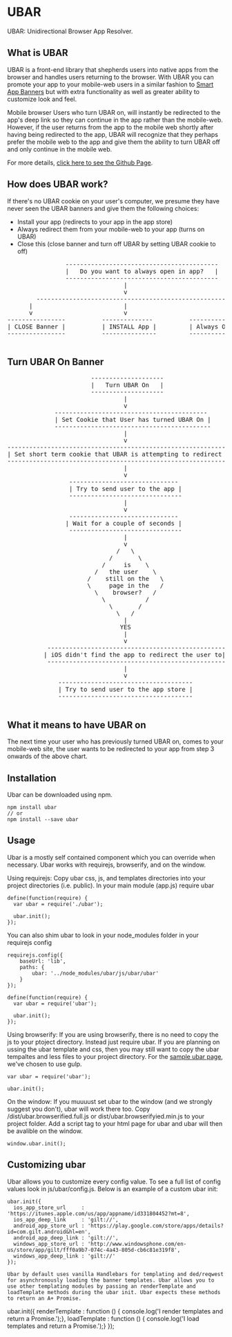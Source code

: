 UBAR
=====
UBAR: Unidirectional Browser App Resolver.


What is UBAR
-------------
UBAR is a front-end library that shepherds users into native apps from the browser and handles users returning to the browser.
With UBAR you can promote your app to your mobile-web users in a similar fashion to [Smart App Banners](https://developer.apple.com/library/ios/documentation/AppleApplications/Reference/SafariWebContent/PromotingAppswithAppBanners/PromotingAppswithAppBanners.html) but with extra functionality as well as greater ability to customize look and feel.

Mobile browser Users who turn UBAR on, will instantly be redirected to the app's deep link so they can continue in the app rather than the mobile-web.
However, if the user returns from the app to the mobile web shortly after having being redirected to the app, UBAR will recognize that they perhaps prefer the mobile web to the app and give them the ability to turn UBAR off and only continue in the mobile web.

For more details, [click here to see the Github Page](http://gilt.github.com/ubar).


How does UBAR work?
-------------------
If there's no UBAR cookie on your user's computer, we presume they have never seen the UBAR banners and give them the following choices:
* Install your app (redirects to your app in the app store)
* Always redirect them from your mobile-web to your app (turns on UBAR)
* Close this (close banner and turn off UBAR by setting UBAR cookie to off)

<pre>
                ------------------------------------------
                |   Do you want to always open in app?   |
                ------------------------------------------
                                |
                                v
        -----------------------------------------------------
      |                         |                           |
      v                         v                           v
----------------          --------------          ---------------------
| CLOSE Banner |          | INSTALL App |         | Always OPEN IN APP |
----------------          ---------------         ----------------------

</pre>


Turn UBAR On Banner
--------------------
<pre>
                       --------------------
                       |   Turn UBAR On   |
                       --------------------
                                |
                                v
             ------------------------------------------
             | Set Cookie that User has turned UBAR On |
             -------------------------------------------
                                |
                                v
-------------------------------------------------------------------
| Set short term cookie that UBAR is attempting to redirect to app |
--------------------------------------------------------------------
                                |
                                v
                 ------------------------------
                 | Try to send user to the app |
                 -------------------------------
                                |
                                v
                 ------------------------------
                | Wait for a couple of seconds |
                 -------------------------------
                                |
                                v
                              /   \
                            /       \
                          /     is    \
                        /   the user    \
                      /    still on the   \
                      \     page in the   /
                        \    browser?   /
                          \           /
                            \       /
                              \   /
                                |
                               YES
                                |
                                v
           -------------------------------------------------
          | iOS didn't find the app to redirect the user to|
           -------------------------------------------------
                                |
                                v
              -------------------------------------
              | Try to send user to the app store |
              -------------------------------------

</pre>

What it means to have UBAR on
------------------------------
The next time your user who has previously turned UBAR on, comes to your mobile-web site, the user wants to be redirected to your app from step 3 onwards of the above chart.

Installation
--------------
Ubar can be downloaded using npm.
````
npm install ubar
// or
npm install --save ubar
````

Usage
--------------
Ubar is a mostly self contained component which you can override when necessary.
Ubar works with requirejs, browserify, and on the window.

Using requirejs:
Copy ubar css, js, and templates directories into your project directories (i.e. public).
In your main module (app.js) require ubar
````
define(function(require) {
  var ubar = require('./ubar');

  ubar.init();
});
````
You can also shim ubar to look in your node_modules folder in your requirejs config
````
requirejs.config({
    baseUrl: 'lib',
    paths: {
        ubar: '../node_modules/ubar/js/ubar/ubar'
    }
});

define(function(require) {
  var ubar = require('ubar');

  ubar.init();
});
````

Using browserify:
If you are using browserify, there is no need to copy the js to your ptoject
directory. Instead just require ubar. If you are planning on ussing the ubar template and css, then you may still want to copy the ubar tempaltes and less files to your project directory. For the [sample ubar page](http://gilt.github.com/ubar), we've chosen to use gulp.
````
var ubar = require('ubar');

ubar.init();
````

On the window:
If you muuuust set ubar to the window (and we strongly suggest you don't), ubar will work there too. Copy /dist/ubar.browserified.full.js or dist/ubar.browserifyied.min.js to your project folder. Add a script tag to your html page for ubar and ubar will then be avalible on the window.
````
window.ubar.init();
````

Customizing ubar
----------------
Ubar allows you to customize every config value. To see a full list of config values look in js/ubar/config.js. Below is an example of a custom ubar init:
````
ubar.init({
  ios_app_store_url     : 'https://itunes.apple.com/us/app/appname/id331804452?mt=8',
  ios_app_deep_link     : 'gilt://',
  android_app_store_url : 'https://play.google.com/store/apps/details?id=com.gilt.android&hl=en',
  android_app_deep_link : 'gilt://',
  windows_app_store_url : 'http://www.windowsphone.com/en-us/store/app/gilt/fff0a9b7-074c-4a43-805d-cb6c81e319f8',
  windows_app_deep_link : 'gilt://'
});

Ubar by default uses vanilla Handlebars for templating and ded/reqwest for asynchronously loading the banner templates. Ubar allows you to use other templating modules by passing an renderTemplate and loadTemplate methods during the ubar init. Ubar expects these methods to return an A+ Promise.
````
ubar.init({
  renderTemplate : function () { console.log('I render templates and return a Promise.');},
  loadTemplate : function () { console.log('I load templates and return a Promise.');}
});
````
